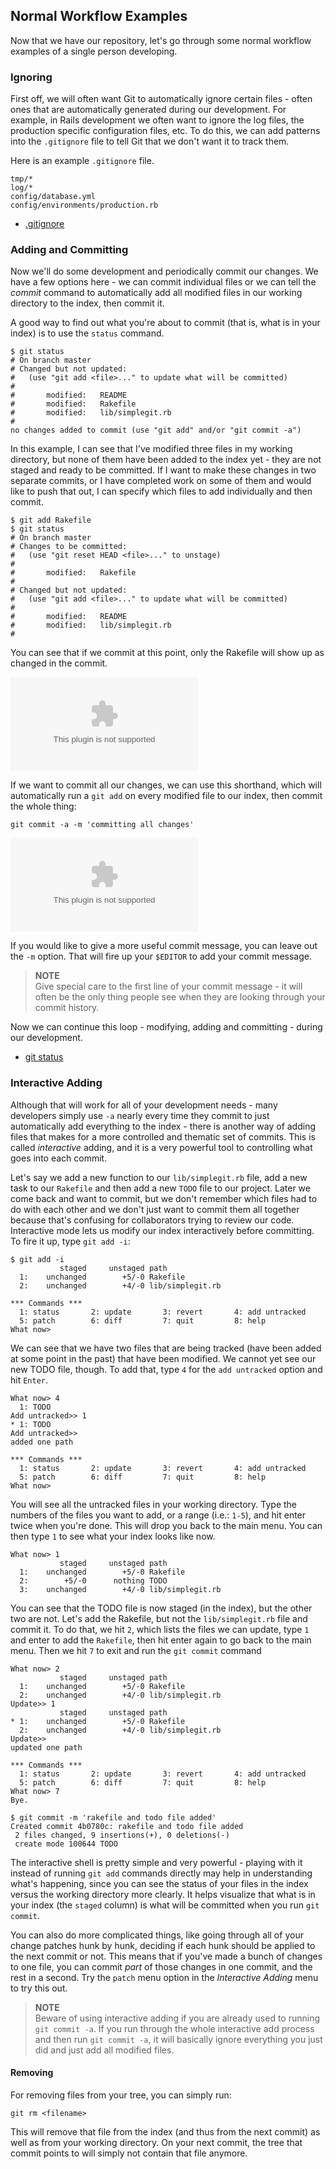 <!--
SPDX-FileCopyrightText: 2008 Geoffrey Grosenbach <boss@topfunky.com>
SPDX-FileCopyrightText: 2008 Scott Chacon <schacon@gmail.com>

SPDX-License-Identifier: CC-BY-SA-3.0
-->

## Normal Workflow Examples

Now that we have our repository,
let's go through some normal workflow examples
of a single person developing.

<!-- SIDEBAR
---

#### Normal Workflow Screencast

The second screencast we've provided is *Normal Workflow in Git*,
which demonstrates how to setup your `.gitignore` file,
how to use and interpret `git status` output,
how to add and remove files from your index,
how to commit and what git does in the object database
during these operations.

movie. c2-normal-workflow.mov

---
SIDEBAR -->

### Ignoring

First off,
we will often want Git to automatically ignore certain files -
often ones that are automatically generated during our development.
For example,
in Rails development we often want to ignore the log files,
the production specific configuration files,
etc.
To do this,
we can add patterns into the `.gitignore` file
to tell Git that we don't want it to track them.

Here is an example `.gitignore` file.

```
tmp/*
log/*
config/database.yml
config/environments/production.rb
```

- [.gitignore](https://www.kernel.org/pub/software/scm/git/docs/gitignore.html)

### Adding and Committing

Now we'll do some development and periodically commit our changes.
We have a few options here -
we can commit individual files
or we can tell the *commit* command to automatically add all modified files
in our working directory to the index,
then commit it.

A good way to find out what you're about to commit
(that is,
what is in your index)
is to use the `status` command.

```shell
$ git status
# On branch master
# Changed but not updated:
#   (use "git add <file>..." to update what will be committed)
#
#       modified:   README
#       modified:   Rakefile
#       modified:   lib/simplegit.rb
#
no changes added to commit (use "git add" and/or "git commit -a")
```

In this example,
I can see that I've modified three files in my working directory,
but none of them have been added to the index yet -
they are not staged and ready to be committed.
If I want to make these changes in two separate commits,
or I have completed work on some of them and would like to push that out,
I can specify which files to add individually and then commit.

```shell
$ git add Rakefile
$ git status
# On branch master
# Changes to be committed:
#   (use "git reset HEAD <file>..." to unstage)
#
#       modified:   Rakefile
#
# Changed but not updated:
#   (use "git add <file>..." to update what will be committed)
#
#       modified:   README
#       modified:   lib/simplegit.rb
#
```

You can see that if we commit at this point,
only the Rakefile will show up as changed in the commit.

![](../artwork/vector/Git_Add_Commit.eps)

If we want to commit all our changes,
we can use this shorthand,
which will automatically run a `git add` on every modified file to our index,
then commit the whole thing:

```shell
git commit -a -m 'committing all changes'
```

![](../artwork/vector/Git_Commit_A.eps)

If you would like to give a more useful commit message,
you can leave out the `-m` option.
That will fire up your `$EDITOR` to add your commit message.

> **NOTE** \
Give special care to the first line of your commit message -
it will often be the only thing people see
when they are looking through your commit history.

Now we can continue this loop - modifying,
adding and committing - during our development.

- [git status](https://www.kernel.org/pub/software/scm/git/docs/git-status.html)

### Interactive Adding

Although that will work for all of your development needs -
many developers simply use `-a` nearly every time they commit
to just automatically add everything to the index -
there is another way of adding files
that makes for a more controlled and thematic set of commits.
This is called *interactive* adding,
and it is a very powerful tool to controlling what goes into each commit.

<!-- SIDEBAR
---

#### Interactive Add Screencast

The next screencast is `Interactive Add in Git`,
which demonstrates how to use the `git add --interactive` command.
It covers all of the major features of interactive adding,
including `status`,
`update`,
`revert`,
`add untracked`,
`patch` and `diff`.

movie. c3-add-interactive.mov

---
SIDEBAR -->

Let's say we add a new function to our `lib/simplegit.rb` file,
add a new task to our `Rakefile`
and then add a new `TODO` file to our project.
Later we come back and want to commit,
but we don't remember which files had to do with each other
and we don't just want to commit them all together
because that's confusing for collaborators trying to review our code.
Interactive mode lets us modify our index interactively before committing.
To fire it up,
type `git add -i`:

```shell
$ git add -i
           staged     unstaged path
  1:    unchanged        +5/-0 Rakefile
  2:    unchanged        +4/-0 lib/simplegit.rb

*** Commands ***
  1: status       2: update       3: revert       4: add untracked
  5: patch        6: diff         7: quit         8: help
What now>
```

We can see that we have two files that are being tracked
(have been added at some point in the past)
that have been modified.
We cannot yet see our new TODO file,
though.
To add that,
type `4` for the `add untracked` option and hit `Enter`.

```shell
What now> 4
  1: TODO
Add untracked>> 1
* 1: TODO
Add untracked>>
added one path

*** Commands ***
  1: status       2: update       3: revert       4: add untracked
  5: patch        6: diff         7: quit         8: help
What now>
```

You will see all the untracked files in your working directory.
Type the numbers of the files you want to add,
or a range (i.e.: `1-5`),
and hit enter twice when you're done.
This will drop you back to the main menu.
You can then type `1` to see what your index looks like now.

```shell
What now> 1
           staged     unstaged path
  1:    unchanged        +5/-0 Rakefile
  2:        +5/-0      nothing TODO
  3:    unchanged        +4/-0 lib/simplegit.rb
```

You can see that the TODO file is now staged (in the index),
but the other two are not.
Let's add the Rakefile,
but not the `lib/simplegit.rb` file and commit it.
To do that,
we hit `2`,
which lists the files we can update,
type `1` and enter to add the `Rakefile`,
then hit enter again to go back to the main menu.
Then we hit `7` to exit and run the `git commit` command

```shell
What now> 2
           staged     unstaged path
  1:    unchanged        +5/-0 Rakefile
  2:    unchanged        +4/-0 lib/simplegit.rb
Update>> 1
           staged     unstaged path
* 1:    unchanged        +5/-0 Rakefile
  2:    unchanged        +4/-0 lib/simplegit.rb
Update>>
updated one path

*** Commands ***
  1: status       2: update       3: revert       4: add untracked
  5: patch        6: diff         7: quit         8: help
What now> 7
Bye.

$ git commit -m 'rakefile and todo file added'
Created commit 4b0780c: rakefile and todo file added
 2 files changed, 9 insertions(+), 0 deletions(-)
 create mode 100644 TODO
```

The interactive shell is pretty simple and very powerful -
playing with it instead of running `git add` commands directly
may help in understanding what's happening,
since you can see the status of your files in the index
versus the working directory more clearly.
It helps visualize that what is in your index
(the `staged` column)
is what will be committed when you run `git commit`.

You can also do more complicated things,
like going through all of your change patches hunk by hunk,
deciding if each hunk should be applied to the next commit or not.
This means that if you've made a bunch of changes to one file,
you can commit *part* of those changes in one commit,
and the rest in a second.
Try the `patch` menu option in the *Interactive Adding* menu
to try this out.

> **NOTE** \
Beware of using interactive adding
if you are already used to running `git commit -a`.
If you run through the whole interactive add process
and then run `git commit -a`,
it will basically ignore everything you just did
and just add all modified files.

#### Removing

For removing files from your tree,
you can simply run:

```shell
git rm <filename>
```

This will remove that file from the index
(and thus from the next commit)
as well as from your working directory.
On your next commit,
the tree that commit points to
will simply not contain that file anymore.

